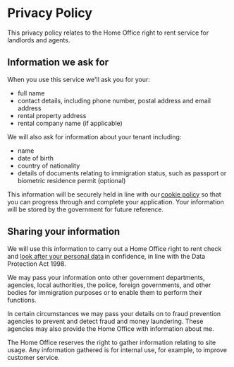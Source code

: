 # Privacy Policy

This privacy policy relates to the Home Office right to rent service for landlords and agents.

## Information we ask for

When you use this service we'll ask you for your:

* full name
* contact details, including phone number, postal address and email address
* rental property address
* rental company name (if applicable)

We will also ask for information about your tenant including:

* name
* date of birth
* country of nationality
* details of documents relating to immigration status, such as passport or biometric residence permit (optional)

This information will be securely held in line with our [cookie policy](./cookies) so that you can progress through and complete your application. Your information will be stored by the government for future reference.

## Sharing your information

We will use this information to carry out a Home Office right to rent check and [look after your personal data](https://www.gov.uk/government/organisations/home-office/about/personal-information-charter) in confidence, in line with the Data Protection Act 1998.

We may pass your information onto other government departments, agencies, local authorities, the police, foreign governments, and other bodies for immigration purposes or to enable them to perform their functions.

In certain circumstances we may pass your details on to fraud prevention agencies to prevent and detect fraud and money laundering. These agencies may also provide the Home Office with information about me.

The Home Office reserves the right to gather information relating to site usage. Any information gathered is for internal use, for example, to improve customer service.
